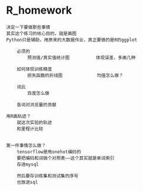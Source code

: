# R_homework
    决定一下要做那些事情
    其实这个练习的核心目的，就是画图
    Python只是辅助，用原来的大数据作业，真正要做的是R的ggplot
        
        必须的
            预测值/真实值统计图          体现误差，多画几种
            
        如何体现训练精度
            损失函数的折线图             均值怎么做？
            
        词云
            百度怎么做
    
        各词对浏览量的贡献
    
    用R画轨迹？
        就这次实验的轨迹
        和里程计比较
    
    
    第一件事情怎么做？
        tensorflow是用onehot编码的
        要把编码和词搞个对照表——这个其实就是单词索引
        存进mysql
        
        然后要存训练集和测试集的序号
        也放进sql